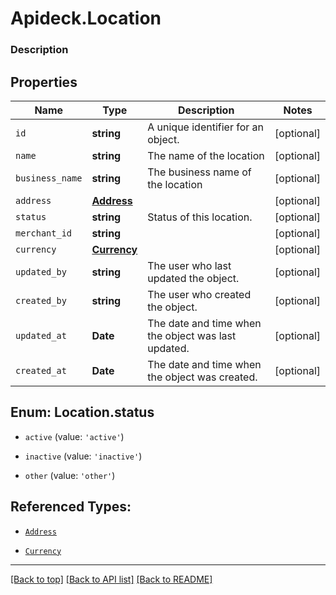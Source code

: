# Apideck.Location

### Description

## Properties
Name | Type | Description | Notes
------------ | ------------- | ------------- | -------------
`id` | **string** | A unique identifier for an object. | [optional] 
`name` | **string** | The name of the location | [optional] 
`business_name` | **string** | The business name of the location | [optional] 
`address` | [**Address**](Address.md) |  | [optional] 
`status` | **string** | Status of this location. | [optional] 
`merchant_id` | **string** |  | [optional] 
`currency` | [**Currency**](Currency.md) |  | [optional] 
`updated_by` | **string** | The user who last updated the object. | [optional] 
`created_by` | **string** | The user who created the object. | [optional] 
`updated_at` | **Date** | The date and time when the object was last updated. | [optional] 
`created_at` | **Date** | The date and time when the object was created. | [optional] 





<a name="LocationStatus"></a>
## Enum: Location.status


* `active` (value: `'active'`)

* `inactive` (value: `'inactive'`)

* `other` (value: `'other'`)




## Referenced Types:



* [`Address`](Address.md)


* [`Currency`](Currency.md)





---

[[Back to top]](#) [[Back to API list]](../../../../README.md#documentation-for-api-endpoints) [[Back to README]](../../../../README.md)


